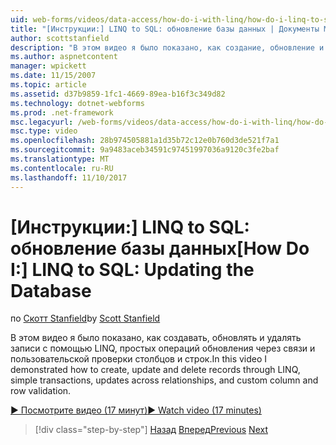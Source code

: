 ```yaml
---
uid: web-forms/videos/data-access/how-do-i-with-linq/how-do-i-linq-to-sql-updating-the-database
title: "[Инструкции:] LINQ to SQL: обновление базы данных | Документы Microsoft"
author: scottstanfield
description: "В этом видео я было показано, как создание, обновление и удаление записи с помощью LINQ, простых операций обновления через связи и пользовательские столбца и..."
ms.author: aspnetcontent
manager: wpickett
ms.date: 11/15/2007
ms.topic: article
ms.assetid: d37b9859-1fc1-4669-89ea-b16f3c349d82
ms.technology: dotnet-webforms
ms.prod: .net-framework
msc.legacyurl: /web-forms/videos/data-access/how-do-i-with-linq/how-do-i-linq-to-sql-updating-the-database
msc.type: video
ms.openlocfilehash: 28b974505881a1d35b72c12e0b760d3de521f7a1
ms.sourcegitcommit: 9a9483aceb34591c97451997036a9120c3fe2baf
ms.translationtype: MT
ms.contentlocale: ru-RU
ms.lasthandoff: 11/10/2017
---
```

<a name="how-do-i-linq-to-sql-updating-the-database"></a><span data-ttu-id="05e63-103">[Инструкции:] LINQ to SQL: обновление базы данных</span><span class="sxs-lookup"><span data-stu-id="05e63-103">[How Do I:] LINQ to SQL: Updating the Database</span></span>
====================
<span data-ttu-id="05e63-104">по [Скотт Stanfield](https://github.com/scottstanfield)</span><span class="sxs-lookup"><span data-stu-id="05e63-104">by [Scott Stanfield](https://github.com/scottstanfield)</span></span>

<span data-ttu-id="05e63-105">В этом видео я было показано, как создавать, обновлять и удалять записи с помощью LINQ, простых операций обновления через связи и пользовательской проверки столбцов и строк.</span><span class="sxs-lookup"><span data-stu-id="05e63-105">In this video I demonstrated how to create, update and delete records through LINQ, simple transactions, updates across relationships, and custom column and row validation.</span></span>

[<span data-ttu-id="05e63-106">&#9654; Посмотрите видео (17 минут)</span><span class="sxs-lookup"><span data-stu-id="05e63-106">&#9654; Watch video (17 minutes)</span></span>](https://channel9.msdn.com/Blogs/ASP-NET-Site-Videos/how-do-i-linq-to-sql-updating-the-database)

>[!div class="step-by-step"]
<span data-ttu-id="05e63-107">[Назад](how-do-i-linq-to-sql-querying-the-database.md)
[Вперед](how-do-i-linq-to-sql-linqdatasource.md)</span><span class="sxs-lookup"><span data-stu-id="05e63-107">[Previous](how-do-i-linq-to-sql-querying-the-database.md)
[Next](how-do-i-linq-to-sql-linqdatasource.md)</span></span>

